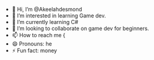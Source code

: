 - 👋 Hi, I’m @Akeelahdesmond
- 👀 I’m interested in learning Game dev.
- 🌱 I’m currently learning C#
- 💞️ I’m looking to collaborate on game dev for beginners.
- 📫 How to reach me {
- 😄 Pronouns: he
- ⚡ Fun fact: money

<!---
Akeelahdesmond/Akeelahdesmond is a ✨ special ✨ repository because its `README.md` (this file) appears on your GitHub profile.
You can click the Preview link to take a look at your changes.
--->
